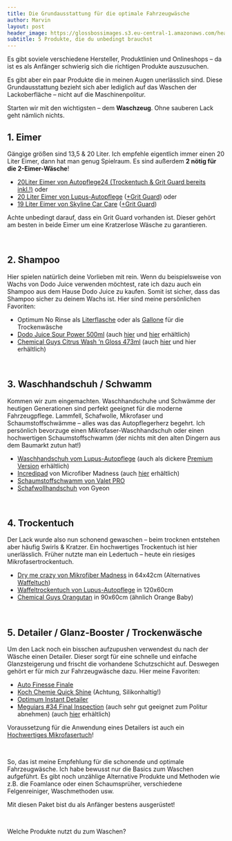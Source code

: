 ```yaml
---
title: Die Grundausstattung für die optimale Fahrzeugwäsche
author: Marvin
layout: post
header_image: https://glossbossimages.s3.eu-central-1.amazonaws.com/headerimg/grundausstattungwaschen.jpg
subtitle: 5 Produkte, die du unbedingt brauchst
---
```

Es gibt soviele verschiedene Hersteller, Produktlinien und Onlineshops &#8211; da ist es als Anfänger schwierig sich die richtigen Produkte auszusuchen.

Es gibt aber ein paar Produkte die in meinen Augen unerlässlich sind. Diese Grundausstattung bezieht sich aber lediglich auf das Waschen der Lackoberfläche &#8211; nicht auf die Maschinenpolitur.

<!--more-->

Starten wir mit den wichtigsten &#8211; dem **Waschzeug**. Ohne sauberen Lack geht nämlich nichts.

## 1. Eimer

Gängige größen sind 13,5 & 20 Liter. Ich empfehle eigentlich immer einen 20 Liter Eimer, dann hat man genug Spielraum. Es sind außerdem **2 nötig für die 2-Eimer-Wäsche**!

*   <a title="Eimer mit gratis Trockentuch" href="http://www.autopflege24.net/ap24shop/grit-guard-wascheimer-mit-einsatz-20l.html" target="_blank">20Liter Eimer von Autopflege24 (Trockentuch & Grit Guard bereits inkl.!)</a> oder
*   <a title="Günstiger Wascheimer" href="http://www.lupus-autopflege.de/Lupus-Autopflege-5-Gallonen-20-L-Wash-Bucket-Wascheimer" target="_blank">20 Liter Eimer von Lupus-Autopflege</a> (<a href="http://www.lupus-autopflege.de/Grit-Guard-Eimereinsatz-blau" target="_blank">+Grit Guard</a>) oder
*   <a title="Wascheimer" href="http://www.skylinecarcare.de/Sonderangebote/Profi-Wascheimer-schwarz-19-Liter-passend-fuer-Grit-Guard-130.html" target="_blank">19 Liter Eimer von Skyline Car Care</a> (<a href="http://www.skylinecarcare.de/Fahrzeugwaesche/Waschzubehoer/Grit-Guard-Eimereinsatz-schwarz.html" target="_blank">+Grit Guard</a>)

Achte unbedingt darauf, dass ein Grit Guard vorhanden ist. Dieser gehört am besten in beide Eimer um eine Kratzerlose Wäsche zu garantieren.

&nbsp;

## 2. Shampoo

Hier spielen natürlich deine Vorlieben mit rein. Wenn du beispielsweise von Wachs von Dodo Juice verwenden möchtest, rate ich dazu auch ein Shampoo aus dem Hause Dodo Juice zu kaufen. Somit ist sicher, dass das Shampoo sicher zu deinem Wachs ist. Hier sind meine persönlichen Favoriten:

*   Optimum No Rinse als <a title="Trockenshampoo" href="http://www.skylinecarcare.de/Lackpflege-Produkte/Schnellreiniger-Detailer-Clay-Lube/Optimum-No-Rinse-Wash-Shine-946ml-514.html" target="_blank">Literflasche</a> oder als <a title="Gallone Trockenshampoo" href="http://www.skylinecarcare.de/Lackpflege-Produkte/Schnellreiniger-Detailer-Clay-Lube/Optimum-No-Rinse-Wash-Shine-946ml-514.html" target="_blank">Gallone</a> für die Trockenwäsche
*   <a title="Waschshampoo von Dodo Juice" href="http://www.skylinecarcare.de/Fahrzeugwaesche/Autoshampoo/Dodo-Juice-Sour-Power-Shampoo-500ml.html" target="_blank">Dodo Juice Sour Power 500ml</a> (auch <a title="Shampoo" href="http://www.lupus-autopflege.de/DODO-JUICE-Sour-Power-Shampoo-500ml" target="_blank">hier</a> und <a title="Shampoo" href="http://www.autopflege24.net/ap24shop/dodo-juice-sour-power-glossenhancing-shampoo-500ml.html" target="_blank">hier</a> erhältlich)
*   <a title="Hochdosiertes Shampoo" href="http://www.carparts-koeln.de/shop/shampoo.4472/844442" target="_blank">Chemical Guys Citrus Wash &#8216;n Gloss 473ml</a> (auch <a title="Günstiges Shampoo" href="http://www.lupus-autopflege.de/Chemical-Guys-Citrus-Wash-Gloss-473ml" target="_blank">hier</a> und hier erhältlich)

&nbsp;

## 3. Waschhandschuh / Schwamm

Kommen wir zum eingemachten. Waschhandschuhe und Schwämme der heutigen Generationen sind perfekt geeignet für die moderne Fahrzeugpflege. Lammfell, Schafwolle, Mikrofaser und Schaumstoffschwämme &#8211; alles was das Autopflegerherz begehrt. Ich persönlich bevorzuge einen Mikrofaser-Waschhandschuh oder einen hochwertigen Schaumstoffschwamm (der nichts mit den alten Dingern aus dem Baumarkt zutun hat!)

*   <a title="Dünner Waschhandschuh" href="http://www.lupus-autopflege.de/Lupus-Basic-Wash-Mitt-Waschhandschuh" target="_blank">Waschhandschuh vom Lupus-Autopflege</a> (auch als dickere <a title="Mikrofaserwaschhandschuh" href="http://www.lupus-autopflege.de/Lupus-Premium-Wash-Mitt-Waschhandschuh" target="_blank">Premium Version</a> erhältlich)
*   <a title="Waschpad" href="http://www.carparts-koeln.de/shop/schwamm.4479/1001608" target="_blank">Incredipad</a> von Microfiber Madness (auch <a title="Waschpad" href="http://www.autopflege24.net/ap24shop/microfiber-madness-incredipad-waschpad.html" target="_blank">hier</a> erhältlich)
*   <a title="Modern Waschschwamm" href="http://www.skylinecarcare.de/Fahrzeugwaesche/Waschzubehoer/ValetPRO-Wash-Sponge-Waschschwamm.html" target="_blank">Schaumstoffschwamm von Valet PRO</a>
*   <a href="http://www.lupus-autopflege.de/Gyeon-Q2M-Mitt" target="_blank">Schafwollhandschuh</a> von Gyeon

&nbsp;

## 4. Trockentuch

Der Lack wurde also nun schonend gewaschen &#8211; beim trocknen entstehen aber häufig Swirls & Kratzer. Ein hochwertiges Trockentuch ist hier unerlässlich. Früher nutzte man ein Ledertuch &#8211; heute ein riesiges Mikrofasertrockentuch.

*   <a href="http://www.autopflege24.net/ap24shop/microfiber-madness-dry-me-crazy-trockentuch.html" target="_blank">Dry me crazy von Mikrofiber Madness</a> in 64x42cm (Alternatives <a title="100x50cm" href="http://www.autopflege24.net/ap24shop/microfiber-madness-waverider-trockentuch.html" target="_blank">Waffeltuch</a>)
*   <a title="Riesiges Trockentuch" href="http://www.lupus-autopflege.de/Lupus-Wave-500-Waffel-Microfasertuch-120x60cm-STAFFELPREISE" target="_blank">Waffeltrockentuch von Lupus-Autopflege</a> in 120x60cm
*   <a href="http://www.carparts-koeln.de/shop/trockentuch-leder.4944/904584" target="_blank">Chemical Guys Orangutan</a> in 90x60cm (ähnlich Orange Baby)

&nbsp;

## 5. Detailer / Glanz-Booster / Trockenwäsche

Um den Lack noch ein bisschen aufzupushen verwendest du nach der Wäsche einen Detailer. Dieser sorgt für eine schnelle und einfache Glanzsteigerung und frischt die vorhandene Schutzschicht auf. Deswegen gehört er für mich zur Fahrzeugwäsche dazu. Hier meine Favoriten:

*   <a title="Detailer" href="http://www.lupus-autopflege.de/Auto-Finesse-Finale-detail-spray-500ml" target="_blank">Auto Finesse Finale</a>
*   <a href="http://www.lupus-autopflege.de/Koch-Chemie-Quick-Shine-1000ml" target="_blank">Koch Chemie Quick Shine</a> (Achtung, Silikonhaltig!)
*   <a href="http://www.skylinecarcare.de/Lackpflege-Produkte/Schnellreiniger-Detailer-Clay-Lube/Optimum-Instant-Detailer-Gloss-Enhancer-Concentrate-946ml.html" target="_blank">Optimum Instant Detailer</a>
*   <a href="http://www.carparts-koeln.de/shop/trockenwasche.4943/670514" target="_blank">Meguiars #34 Final Inspection</a> (auch sehr gut geeignet zum Politur abnehmen) (auch <a title="Detailer" href="http://www.autopflege24.net/ap24shop/meguiars-mirror-glaze-34-final-inspection.html" target="_blank">hier</a> erhältlich)

Voraussetzung für die Anwendung eines Detailers ist auch ein <a title="Im Test: 4 Microfiber Madness Tücher" href="http://glossboss.de/produkttest/im-test-4-microfiber-madness-tuecher/" target="_blank">Hochwertiges Mikrofasertuch</a>!

&nbsp;

So, das ist meine Empfehlung für die schonende und optimale Fahrzeugwäsche. Ich habe bewusst nur die Basics zum Waschen aufgeführt. Es gibt noch unzählige Alternative Produkte und Methoden wie z.B. die Foamlance oder einen Schaumsprüher, verschiedene Felgenreiniger, Waschmethoden usw.

Mit diesen Paket bist du als Anfänger bestens ausgerüstet!

&nbsp;

Welche Produkte nutzt du zum Waschen?
